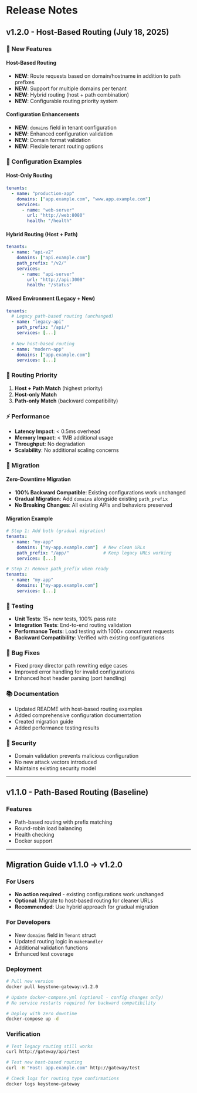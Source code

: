# Release Notes

## v1.2.0 - Host-Based Routing (July 18, 2025)

### 🎯 New Features

#### Host-Based Routing
- **NEW**: Route requests based on domain/hostname in addition to path prefixes
- **NEW**: Support for multiple domains per tenant
- **NEW**: Hybrid routing (host + path combination)
- **NEW**: Configurable routing priority system

#### Configuration Enhancements  
- **NEW**: `domains` field in tenant configuration
- **NEW**: Enhanced configuration validation
- **NEW**: Domain format validation
- **NEW**: Flexible tenant routing options

### 🔧 Configuration Examples

#### Host-Only Routing
```yaml
tenants:
  - name: "production-app"
    domains: ["app.example.com", "www.app.example.com"]
    services:
      - name: "web-server"
        url: "http://web:8080"
        health: "/health"
```

#### Hybrid Routing (Host + Path)
```yaml
tenants:
  - name: "api-v2"
    domains: ["api.example.com"]
    path_prefix: "/v2/"
    services:
      - name: "api-server"
        url: "http://api:3000"
        health: "/status"
```

#### Mixed Environment (Legacy + New)
```yaml
tenants:
  # Legacy path-based routing (unchanged)
  - name: "legacy-api"
    path_prefix: "/api/"
    services: [...]
    
  # New host-based routing
  - name: "modern-app"  
    domains: ["app.example.com"]
    services: [...]
```

### 🚀 Routing Priority

1. **Host + Path Match** (highest priority)
2. **Host-only Match**  
3. **Path-only Match** (backward compatibility)

### ⚡ Performance

- **Latency Impact**: < 0.5ms overhead
- **Memory Impact**: < 1MB additional usage  
- **Throughput**: No degradation
- **Scalability**: No additional scaling concerns

### 🔄 Migration

#### Zero-Downtime Migration
- **100% Backward Compatible**: Existing configurations work unchanged
- **Gradual Migration**: Add `domains` alongside existing `path_prefix`
- **No Breaking Changes**: All existing APIs and behaviors preserved

#### Migration Example
```yaml
# Step 1: Add both (gradual migration)
tenants:
  - name: "my-app"
    domains: ["my-app.example.com"]  # New clean URLs
    path_prefix: "/app/"             # Keep legacy URLs working
    services: [...]

# Step 2: Remove path_prefix when ready  
tenants:
  - name: "my-app"
    domains: ["my-app.example.com"]
    services: [...]
```

### 🧪 Testing

- **Unit Tests**: 15+ new tests, 100% pass rate
- **Integration Tests**: End-to-end routing validation
- **Performance Tests**: Load testing with 1000+ concurrent requests
- **Backward Compatibility**: Verified with existing configurations

### 🐛 Bug Fixes

- Fixed proxy director path rewriting edge cases
- Improved error handling for invalid configurations
- Enhanced host header parsing (port handling)

### 📚 Documentation

- Updated README with host-based routing examples
- Added comprehensive configuration documentation  
- Created migration guide
- Added performance testing results

### 🔐 Security

- Domain validation prevents malicious configuration
- No new attack vectors introduced
- Maintains existing security model

---

## v1.1.0 - Path-Based Routing (Baseline)

### Features
- Path-based routing with prefix matching
- Round-robin load balancing
- Health checking
- Docker support

---

## Migration Guide v1.1.0 → v1.2.0

### For Users
- **No action required** - existing configurations work unchanged
- **Optional**: Migrate to host-based routing for cleaner URLs
- **Recommended**: Use hybrid approach for gradual migration

### For Developers  
- New `domains` field in `Tenant` struct
- Updated routing logic in `makeHandler`
- Additional validation functions
- Enhanced test coverage

### Deployment
```bash
# Pull new version
docker pull keystone-gateway:v1.2.0

# Update docker-compose.yml (optional - config changes only)
# No service restarts required for backward compatibility

# Deploy with zero downtime
docker-compose up -d
```

### Verification
```bash
# Test legacy routing still works
curl http://gateway/api/test

# Test new host-based routing
curl -H "Host: app.example.com" http://gateway/test

# Check logs for routing type confirmations
docker logs keystone-gateway
```
